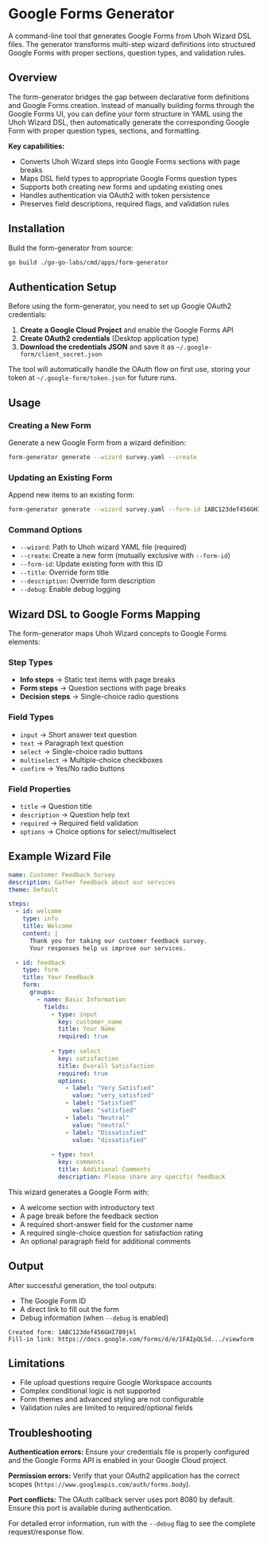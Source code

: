 # Google Forms Generator

A command-line tool that generates Google Forms from Uhoh Wizard DSL files. The generator transforms multi-step wizard definitions into structured Google Forms with proper sections, question types, and validation rules.

## Overview

The form-generator bridges the gap between declarative form definitions and Google Forms creation. Instead of manually building forms through the Google Forms UI, you can define your form structure in YAML using the Uhoh Wizard DSL, then automatically generate the corresponding Google Form with proper question types, sections, and formatting.

**Key capabilities:**
- Converts Uhoh Wizard steps into Google Forms sections with page breaks
- Maps DSL field types to appropriate Google Forms question types
- Supports both creating new forms and updating existing ones
- Handles authentication via OAuth2 with token persistence
- Preserves field descriptions, required flags, and validation rules

## Installation

Build the form-generator from source:

```bash
go build ./go-go-labs/cmd/apps/form-generator
```

## Authentication Setup

Before using the form-generator, you need to set up Google OAuth2 credentials:

1. **Create a Google Cloud Project** and enable the Google Forms API
2. **Create OAuth2 credentials** (Desktop application type)
3. **Download the credentials JSON** and save it as `~/.google-form/client_secret.json`

The tool will automatically handle the OAuth flow on first use, storing your token at `~/.google-form/token.json` for future runs.

## Usage

### Creating a New Form

Generate a new Google Form from a wizard definition:

```bash
form-generator generate --wizard survey.yaml --create
```

### Updating an Existing Form

Append new items to an existing form:

```bash
form-generator generate --wizard survey.yaml --form-id 1ABC123def456GHI
```

### Command Options

- `--wizard`: Path to Uhoh wizard YAML file (required)
- `--create`: Create a new form (mutually exclusive with `--form-id`)
- `--form-id`: Update existing form with this ID
- `--title`: Override form title
- `--description`: Override form description
- `--debug`: Enable debug logging

## Wizard DSL to Google Forms Mapping

The form-generator maps Uhoh Wizard concepts to Google Forms elements:

### Step Types

- **Info steps** → Static text items with page breaks
- **Form steps** → Question sections with page breaks
- **Decision steps** → Single-choice radio questions

### Field Types

- `input` → Short answer text question
- `text` → Paragraph text question
- `select` → Single-choice radio buttons
- `multiselect` → Multiple-choice checkboxes
- `confirm` → Yes/No radio buttons

### Field Properties

- `title` → Question title
- `description` → Question help text
- `required` → Required field validation
- `options` → Choice options for select/multiselect

## Example Wizard File

```yaml
name: Customer Feedback Survey
description: Gather feedback about our services
theme: Default

steps:
  - id: welcome
    type: info
    title: Welcome
    content: |
      Thank you for taking our customer feedback survey.
      Your responses help us improve our services.

  - id: feedback
    type: form
    title: Your Feedback
    form:
      groups:
        - name: Basic Information
          fields:
            - type: input
              key: customer_name
              title: Your Name
              required: true
              
            - type: select
              key: satisfaction
              title: Overall Satisfaction
              required: true
              options:
                - label: "Very Satisfied"
                  value: "very_satisfied"
                - label: "Satisfied"
                  value: "satisfied"
                - label: "Neutral"
                  value: "neutral"
                - label: "Dissatisfied"
                  value: "dissatisfied"
                  
            - type: text
              key: comments
              title: Additional Comments
              description: Please share any specific feedback
```

This wizard generates a Google Form with:
- A welcome section with introductory text
- A page break before the feedback section
- A required short-answer field for the customer name
- A required single-choice question for satisfaction rating
- An optional paragraph field for additional comments

## Output

After successful generation, the tool outputs:
- The Google Form ID
- A direct link to fill out the form
- Debug information (when `--debug` is enabled)

```
Created form: 1ABC123def456GHI789jkl
Fill-in link: https://docs.google.com/forms/d/e/1FAIpQLSd.../viewform
```

## Limitations

- File upload questions require Google Workspace accounts
- Complex conditional logic is not supported
- Form themes and advanced styling are not configurable
- Validation rules are limited to required/optional fields

## Troubleshooting

**Authentication errors:** Ensure your credentials file is properly configured and the Google Forms API is enabled in your Google Cloud project.

**Permission errors:** Verify that your OAuth2 application has the correct scopes (`https://www.googleapis.com/auth/forms.body`).

**Port conflicts:** The OAuth callback server uses port 8080 by default. Ensure this port is available during authentication.

For detailed error information, run with the `--debug` flag to see the complete request/response flow.
